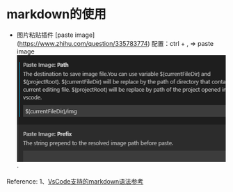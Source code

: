 # markdown的使用


* 图片粘贴插件
  [paste image] (https://www.zhihu.com/question/335783774)
  配置：ctrl + ,  => paste image
  ![配置](img/2021-05-06-15-30-31.png)
·





Reference: 
1、[VsCode支持的markdown语法参考](https://www.jianshu.com/p/fd761fc43753)
